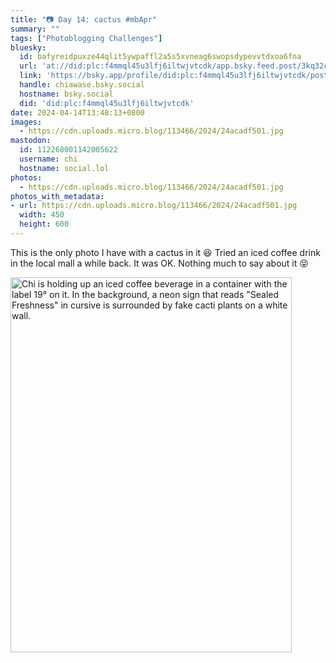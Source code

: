 ```yaml
---
title: "📷 Day 14: cactus #mbApr"
summary: ""
tags: ["Photoblogging Challenges"]
bluesky:
  id: bafyreidpuxze44qlit5ywpaffl2a5s5xvneag6swopsdypevvtdxoa6fna
  url: 'at://did:plc:f4mmql45u3lfj6iltwjvtcdk/app.bsky.feed.post/3kq32c75s3j2z'
  link: 'https://bsky.app/profile/did:plc:f4mmql45u3lfj6iltwjvtcdk/post/3kq32c75s3j2z'
  handle: chiawase.bsky.social
  hostname: bsky.social
  did: 'did:plc:f4mmql45u3lfj6iltwjvtcdk'
date: 2024-04-14T13:48:13+0800
images:
  - https://cdn.uploads.micro.blog/113466/2024/24acadf501.jpg
mastodon:
  id: 112268001142005622
  username: chi
  hostname: social.lol
photos:
  - https://cdn.uploads.micro.blog/113466/2024/24acadf501.jpg
photos_with_metadata:
- url: https://cdn.uploads.micro.blog/113466/2024/24acadf501.jpg
  width: 450
  height: 600
---
```


This is the only photo I have with a cactus in it 😆 Tried an iced coffee drink in the local mall a while back. It was OK. Nothing much to say about it 😝

<img src="/img/uploads/2024/24acadf501.jpg" width="450" height="600" alt="Chi is holding up an iced coffee beverage in a container with the label 19° on it. In the background, a neon sign that reads &quot;Sealed Freshness&quot; in cursive is surrounded by fake cacti plants on a white wall.">
